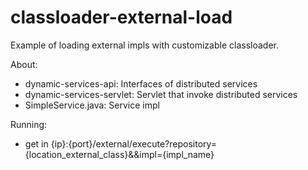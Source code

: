 # classloader-external-load

Example of loading external impls with customizable classloader.

About:
 - dynamic-services-api: Interfaces of distributed services
 - dynamic-services-servlet: Servlet that invoke distributed services
 - SimpleService.java: Service impl

Running:
- get in {ip}:{port}/external/execute?repository={location_external_class}&&impl={impl_name}

